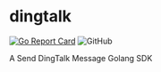 # dingtalk
[![Go Report Card](https://goreportcard.com/badge/github.com/sunny0826/dingtalk)](https://goreportcard.com/report/github.com/sunny0826/dingtalk)
![GitHub](https://img.shields.io/github/license/sunny0826/dingtalk.svg)

A Send DingTalk Message Golang SDK
